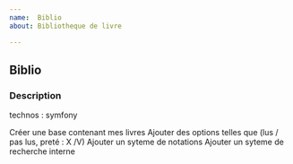 ```yaml
---
name:  Biblio
about: Bibliotheque de livre 

---
```


## Biblio

### Description

technos : symfony

Créer une base contenant mes livres 
Ajouter des options telles que (lus / pas lus, preté : X /V)
Ajouter un syteme de notations
Ajouter un syteme de recherche interne
